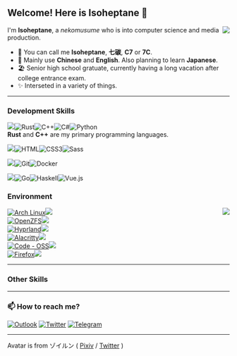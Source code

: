 ## Welcome! Here is Isoheptane 🌠

<img align="right" src="https://github-readme-stats.vercel.app/api?username=Isoheptane&show_icons=true&text_bold=false&bg_color=242930&border_color=0000&title_color=fff&text_color=afbac4&icon_color=57cc8a&ring_color=57cc8a&border_radius=20" />

I'm **Isoheptane**, a *nekomusume* who is into computer science and media production.

- 👋 You can call me **Isoheptane**, **七碳**, **C7** or **7C**.
- 💬 Mainly use **Chinese** and **English**. Also planning to learn **Japanese**.
- 🏖️ Senior high school gratuate, currently having a long vacation after college entrance exam.
- ✨ Interseted in a variety of things.

- - -

### Development Skills
![](https://img.shields.io/badge/Languages-242930?style=for-the-badge)![Rust](https://img.shields.io/badge/Rust-000000?style=for-the-badge&logo=rust&logoColor=white)![C++](https://img.shields.io/badge/C%2B%2B-00599C?style=for-the-badge&logo=c%2B%2B&logoColor=white)![C#](https://img.shields.io/badge/C%23-239120?style=for-the-badge&logo=c-sharp&logoColor=white)![Python](https://img.shields.io/badge/Python-FFD43B?style=for-the-badge&logo=python&logoColor=blue)  
**Rust** and **C++** are my primary programming languages.

![](https://img.shields.io/badge/Front_End-242930?style=for-the-badge)![HTML](https://img.shields.io/badge/HTML5-E34F26?style=for-the-badge&logo=html5&logoColor=white)![CSS3](https://img.shields.io/badge/CSS3-1572B6?style=for-the-badge&logo=css3&logoColor=white)![Sass](https://img.shields.io/badge/Sass-CC6699?style=for-the-badge&logo=sass&logoColor=white)  

![](https://img.shields.io/badge/Tools-242930?style=for-the-badge)![Git](https://img.shields.io/badge/GIT-E44C30?style=for-the-badge&logo=git&logoColor=white)![Docker]( 	https://img.shields.io/badge/Docker-2CA5E0?style=for-the-badge&logo=docker&logoColor=white)  

![](https://img.shields.io/badge/Want_To_Learn-242930?style=for-the-badge)![Go](https://img.shields.io/badge/Go-00ADD8?style=for-the-badge&logo=go&logoColor=white)![Haskell](https://img.shields.io/badge/Haskell-5D4F85?style=for-the-badge&logo=haskell&logoColor=white)![Vue.js](https://img.shields.io/badge/Vue.js-35495E?style=for-the-badge&logo=vuedotjs&logoColor=4FC08D)

### Environment 

<img align="right" src="https://github-readme-stats.vercel.app/api?username=Isoheptane&show_icons=true&text_bold=false&bg_color=242930&border_color=0000&title_color=fff&text_color=afbac4&icon_color=57cc8a&ring_color=57cc8a&border_radius=20" />

[![Arch Linux](https://img.shields.io/badge/Arch_Linux-1793D1?style=for-the-badge&logo=arch-linux&logoColor=white)![](https://img.shields.io/badge/OS-242930?style=for-the-badge)](https://archlinux.org/)  
[![OpenZFS](https://img.shields.io/badge/OpenZFS-2A667F?style=for-the-badge&logo=openzfs&logoColor=white)![](https://img.shields.io/badge/File_System-242930?style=for-the-badge)](https://openzfs.org/)  
[![Hyprland](https://img.shields.io/badge/Hyprland-07c3e0?style=for-the-badge)![](https://img.shields.io/badge/Desktop-242930?style=for-the-badge)](https://hyprland.org/)  
[![Alacritty](https://img.shields.io/badge/Alacritty-F46D01?style=for-the-badge&logo=alacritty&logoColor=white)![](https://img.shields.io/badge/Terminal-242930?style=for-the-badge)](https://alacritty.org/)  
[![Code - OSS](https://img.shields.io/badge/Code_--_OSS-0078D4?style=for-the-badge&logo=visual%20studio%20code&logoColor=white)![](https://img.shields.io/badge/Editor-242930?style=for-the-badge)](https://github.com/microsoft/vscode)  
[![Firefox](https://img.shields.io/badge/Firefox-FF7139?style=for-the-badge&logo=Firefox-Browser&logoColor=white)![](https://img.shields.io/badge/Browser-242930?style=for-the-badge)](https://www.mozilla.org/)  

- - -

### Other Skills


- - -

### 📫 How to reach me?

[![Outlook](https://img.shields.io/badge/chomodiso@outlook.com-0078D4?style=for-the-badge&logo=microsoft-outlook&logoColor=white)](mailto://chomodiso@outlook.com)
[![Twitter](https://img.shields.io/badge/@CascadeNets-1DA1F2?style=for-the-badge&logo=twitter&logoColor=white)](https://twitter.com/CascadeNets)
[![Telegram](https://img.shields.io/badge/@Isoheptane-2CA5E0?style=for-the-badge&logo=telegram&logoColor=white)](https://t.me/Isoheptane)

- - -

Avatar is from ゾイルン ( [Pixiv](https://www.pixiv.net/users/2882559) / [Twitter](https://twitter.com/Zoirun) )
